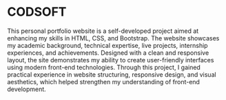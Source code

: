 # CODSOFT
This personal portfolio website is a self-developed project aimed at enhancing my skills in HTML, CSS, and Bootstrap. The website showcases my academic background, technical expertise, live projects, internship experiences, and achievements. Designed with a clean and responsive layout, the site demonstrates my ability to create user-friendly interfaces using modern front-end technologies. Through this project, I gained practical experience in website structuring, responsive design, and visual aesthetics, which helped strengthen my understanding of front-end development.
